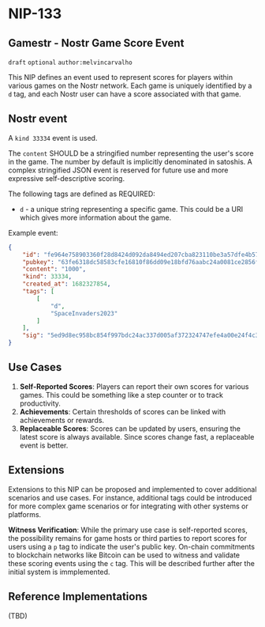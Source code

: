 NIP-133
=======

Gamestr - Nostr Game Score Event
--------------------------------

`draft` `optional` `author:melvincarvalho`

This NIP defines an event used to represent scores for players within various games on the Nostr network. Each game is uniquely identified by a `d` tag, and each Nostr user can have a score associated with that game.

## Nostr event

A `kind 33334` event is used.

The `content` SHOULD be a stringified number representing the user's score in the game.  The number by default is implicitly denominated in satoshis.  A complex stringified JSON event is reserved for future use and more expressive self-descriptive scoring.

The following tags are defined as REQUIRED:

* `d` - a unique string representing a specific game.  This could be a URI which gives more information about the game.

Example event:
```json
{
    "id": "fe964e758903360f28d8424d092da8494ed207cba823110be3a57dfe4b578736",
    "pubkey": "63fe6318dc58583cfe16810f86dd09e18bfd76aabc24a0081ce2856f330504ef",
    "content": "1000",
    "kind": 33334,
    "created_at": 1682327854,
    "tags": [
        [
            "d",
            "SpaceInvaders2023"
        ]
    ],
    "sig": "5ed9d8ec958bc854f997bdc24ac337d005af372324747efe4a00e24f4c30437ff4dd8308684bed467d9d6be3e5a517bb43b1732cc7d33949a3aaf86705c22186"
}
```

## Use Cases

1. **Self-Reported Scores**: Players can report their own scores for various games.  This could be something like a step counter or to track productivity.
2. **Achievements**: Certain thresholds of scores can be linked with achievements or rewards.
2. **Replaceable Scores**: Scores can be updated by users, ensuring the latest score is always available.  Since scores change fast, a replaceable event is better.

## Extensions

Extensions to this NIP can be proposed and implemented to cover additional scenarios and use cases. For instance, additional tags could be introduced for more complex game scenarios or for integrating with other systems or platforms.

**Witness Verification**: While the primary use case is self-reported scores, the possibility remains for game hosts or third parties to report scores for users using a `p` tag to indicate the user's public key. On-chain commitments to blockchain networks like Bitcoin can be used to witness and validate these scoring events using the `c` tag.  This will be described further after the initial system is immplemented.

## Reference Implementations
(TBD)


